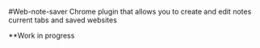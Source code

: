 #Web-note-saver
Chrome plugin that allows you to create and edit notes current tabs and saved websites

**Work in progress
